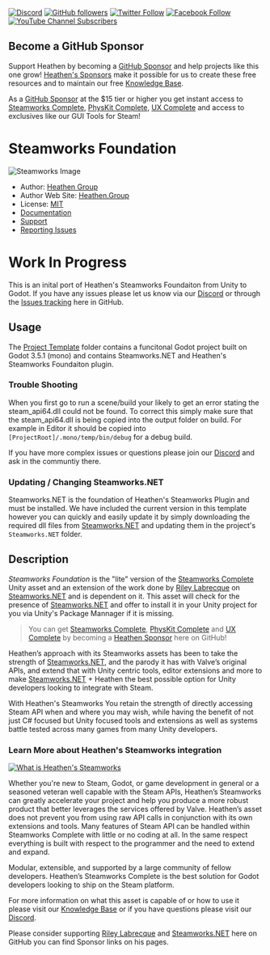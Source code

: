 [![Discord](https://img.shields.io/badge/Discord--1877F2?style=social&logo=discord)](https://discord.gg/6X3xrRc)
[![GitHub followers](https://img.shields.io/github/followers/heathen-engineering?style=social)](https://github.com/heathen-engineering?tab=followers)
[![Twitter Follow](https://img.shields.io/twitter/follow/HeathenEngineer?style=social)](http://twitter.com/intent/user?screen_name=HeathenEngineer)
[![Facebook Follow](https://img.shields.io/badge/Follow_@Heathen--1877F2?style=social&logo=facebook)](https://www.facebook.com/heathenengineering)
[![YouTube Channel Subscribers](https://img.shields.io/youtube/channel/subscribers/UCmPD1mHqMk_emJ25KbaGpWQ?style=social)](https://www.youtube.com/Heathenengineering)

## Become a GitHub Sponsor
Support Heathen by becoming a [GitHub Sponsor](https://github.com/sponsors/heathen-engineering) and help projects like this one grow! [Heathen's Sponsors](https://github.com/sponsors/heathen-engineering) make it possible for us to create these free resources and to maintain our free [Knowledge Base](https://kb.heathenengineering.com/company/introduction). 

As a [GitHub Sponsor](https://github.com/sponsors/heathen-engineering) at the $15 tier or higher you get instant access to [Steamworks Complete](https://www.heathen.group/steamworks), [PhysKit Complete](https://www.heathen.group/physkit), [UX Complete](https://www.heathen.group/ux) and access to exclusives like our GUI Tools for Steam!

# Steamworks Foundation
![Steamworks Image](https://static.wixstatic.com/media/6ca001_1db279a94080471eae00168e27dce4c3~mv2.png/v1/crop/x_0,y_0,w_2400,h_993/fill/w_980,h_406,al_c,usm_0.66_1.00_0.01,enc_auto/SteamMarketing.png)
* Author: [Heathen Group](https://github.com/sponsors/heathen-engineering)
* Author Web Site: [Heathen.Group](https://heathen.group)
* License: [MIT](https://github.com/heathen-engineering/SteamworksFoundation/blob/main/LICENSE.md)
* [Documentation](https://kb.heathenengineering.com/assets/steamworks)
* [Support](https://discord.gg/6X3xrRc)
* [Reporting Issues](https://github.com/heathen-engineering/SteamworksFoundation/issues)

# Work In Progress
This is an inital port of Heathen's Steamworks Foundaiton from Unity to Godot. If you have any issues please let us know via our [Discord](https://discord.gg/6X3xrRc) or through the [Issues tracking](https://github.com/heathen-engineering/SteamworksFoundation/issues) here in GitHub.

## Usage
The [Project Template]() folder contains a funcitonal Godot project built on Godot 3.5.1 (mono) and contains Steamworks.NET and Heathen's Steamworks Foundaiton plugin.

### Trouble Shooting
When you first go to run a scene/build your likely to get an error stating the steam_api64.dll could not be found. To correct this simply make sure that the steam_api64.dll is being copied into the output folder on build. For example in Editor it should be copied into `[ProjectRoot]/.mono/temp/bin/debug` for a debug build.

If you have more complex issues or questions please join our [Discord](https://discord.gg/6X3xrRc) and ask in the communtiy there.

### Updating / Changing Steamworks.NET
Steamworks.NET is the foundation of Heathen's Steamworks Plugin and must be installed. We have included the current version in this template however you can quickly and easily update it by simply downloading the required dll files from [Steamworks.NET](https://github.com/rlabrecque/Steamworks.NET) and updating them in the project's `Steamworks.NET` folder. 

## Description
_Steamworks Foundation_ is the "lite" version of the [Steamworks Complete](https://www.heathen.group/steamworks) Unity asset and an extension of the work done by [Riley Labrecque](https://github.com/rlabrecque) on [Steamworks.NET](https://github.com/rlabrecque/Steamworks.NET) and is dependent on it. This asset will check for the presence of [Steamworks.NET](https://github.com/rlabrecque/Steamworks.NET) and offer to install it in your Unity project for you via Unity's Package Mannager if it is missing.

> You can get [Steamworks Complete](https://www.heathen.group/steamworks), [PhysKit Complete](https://www.heathen.group/physkit) and [UX Complete](https://www.heathen.group/ux) by becoming a [Heathen Sponsor](https://github.com/sponsors/heathen-engineering) here on GitHub!

Heathen’s approach with its Steamworks assets has been to take the strength of [Steamworks.NET](https://github.com/rlabrecque/Steamworks.NET), and the parody it has with Valve’s original APIs, and extend that with Unity centric tools, editor extensions and more to make [Steamworks.NET](https://github.com/rlabrecque/Steamworks.NET) + Heathen the best possible option for Unity developers looking to integrate with Steam. 

With Heathen's Steamworks You retain the strength of directly accessing Steam API when and where you may wish, while having the benefit of not just C# focused but Unity focused tools and extensions as well as systems battle tested across many games from many Unity developers. 

### Learn More about Heathen's Steamworks integration
[![What is Heathen's Steamworks](https://static.wixstatic.com/media/6ca001_d8db9e631f42495e87f65272f4eea058~mv2.png)](https://www.youtube.com/watch?v=6ujmZI1qUYI "What is Heathen's Steamworks")

Whether you're new to Steam, Godot, or game development in general or a seasoned veteran well capable with the Steam APIs, Heathen’s Steamworks can greatly accelerate your project and help you produce a more robust product that better leverages the services offered by Valve. Heathen’s asset does not prevent you from using raw API calls in conjunction with its own extensions and tools. Many features of Steam API can be handled within Steamworks Complete with little or no coding at all. In the same respect everything is built with respect to the programmer and the need to extend and expand. 

Modular, extensible, and supported by a large community of fellow developers. Heathen’s Steamworks Complete is the best solution for Godot developers looking to ship on the Steam platform.

For more information on what this asset is capable of or how to use it please visit our [Knowledge Base](https://kb.heathenengineering.com/assets/steamworks) or if you have questions please visit our [Discord](https://discord.gg/6X3xrRc).

Please consider supporting [Riley Labrecque](https://github.com/rlabrecque) and [Steamworks.NET](https://github.com/rlabrecque/Steamworks.NET) here on GitHub you can find Sponsor links on his pages.
